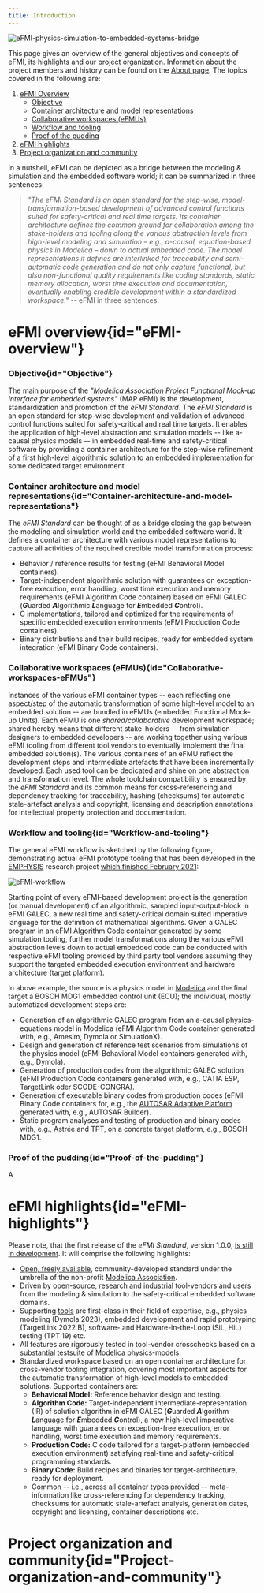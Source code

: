 ```yaml
---
title: Introduction
---
```


![eFMI-physics-simulation-to-embedded-systems-bridge](/media/introduction/eFMI-bridge.png)

[//]: # "# eFMI introduction: Overview, highlights and project organization"

This page gives an overview of the general objectives and concepts of eFMI, its highlights and our project organization. Information about the project members and history can be found on the [About page](/about/). The topics covered in the following are:
 1. [eFMI Overview](#eFMI-overview)
    - [Objective](#Objective)
	- [Container architecture and model representations](#Container-architecture-and-model-representations)
	- [Collaborative workspaces (eFMUs)](#Collaborative-workspaces-eFMUs)
	- [Workflow and tooling](#Workflow-and-tooling)
	- [Proof of the pudding](#Proof-of-the-pudding)
 2. [eFMI highlights](#eFMI-highlights)
 3. [Project organization and community](#Project-organization-and-community)

In a nutshell, eFMI can be depicted as a bridge between the modeling & simulation and the embedded software world; it can be summarized in three sentences:

> _"The eFMI Standard is an open standard for the step-wise, model-transformation-based development of advanced control functions suited for safety-critical and real time targets. Its container architecture defines the common ground for collaboration among the stake-holders and tooling along the various abstraction levels from high-level modeling and simulation – e.g., a-causal, equation-based physics in Modelica – down to actual embedded code. The model representations it defines are interlinked for traceability and semi-automatic code generation and do not only capture functional, but also non-functional quality requirements like coding standards, static memory allocation, worst time execution and documentation, eventually enabling credible development within a standardized workspace."_ -- eFMI in three sentences.

# eFMI overview{id="eFMI-overview"}

### Objective{id="Objective"}

The main purpose of the _"[Modelica Association](https://modelica.org/) Project Functional Mock-up Interface for embedded systems"_ (MAP eFMI) is the development, standardization and promotion of the _eFMI Standard_. The _eFMI Standard_ is an open standard for step-wise development and validation of advanced control functions suited for safety-critical and real time targets. It enables the application of high-level abstraction and simulation models -- like a-causal physics models -- in embedded real-time and safety-critical software by providing a container architecture for the step-wise refinement of a first high-level algorithmic solution to an embedded implementation for some dedicated target environment.

### Container architecture and model representations{id="Container-architecture-and-model-representations"}

The _eFMI Standard_ can be thought of as a bridge closing the gap between the modeling and simulation world and the embedded software world. It defines a container architecture with various model representations to capture all activities of the required credible model transformation process:

- Behavior / reference results for testing (eFMI Behavioral Model containers).
- Target-independent algorithmic solution with guarantees on exception-free execution, error handling, worst time execution and memory requirements (eFMI Algorithm Code container) based on eFMI GALEC (***G***uarded ***A***lgorithmic ***L***anguage for ***E***mbedded ***C***ontrol).
- C implementations, tailored and optimized for the requirements of specific embedded execution environments (eFMI Production Code containers).
- Binary distributions and their build recipes, ready for embedded system integration (eFMI Binary Code containers).

### Collaborative workspaces (eFMUs){id="Collaborative-workspaces-eFMUs"}

Instances of the various eFMI container types -- each reflecting one aspect/step of the automatic transformation of some high-level model to an embedded solution -- are bundled in eFMUs (embedded Functional Mock-up Units). Each eFMU is one _shared/collaborative_ development workspace; shared hereby means that different stake-holders -- from simulation designers to embedded developers -- are working together using various eFMI tooling from different tool vendors to eventually implement the final embedded solution(s). The various containers of an eFMU reflect the development steps and intermediate artefacts that have been incrementally developed. Each used tool can be dedicated and shine on one abstraction and transformation level. The whole toolchain compatibility is ensured by the _eFMI Standard_ and its common means for cross-referencing and dependency tracking for traceability, hashing (checksums) for automatic stale-artefact analysis and copyright, licensing and description annotations for intellectual property protection and documentation.

### Workflow and tooling{id="Workflow-and-tooling"}

The general eFMI workflow is sketched by the following figure, demonstrating actual eFMI prototype tooling that has been developed in the [EMPHYSIS](https://itea4.org/project/emphysis.html) research project [which finished February 2021](../about#Project-history):

![eFMI-workflow](/media/introduction/eFMI-workflow.png)

Starting point of every eFMI-based development project is the generation (or manual development) of an algorithmic, sampled input-output-block in eFMI GALEC, a new real time and safety-critical domain suited imperative language for the definition of mathematical algorithms. Given a GALEC program in an eFMI Algorithm Code container generated by some simulation tooling, further model transformations along the various eFMI abstraction levels down to actual embedded code can be conducted with respective eFMI tooling provided by third party tool vendors assuming they support the targeted embedded execution environment and hardware architecture (target platform).

In above example, the source is a physics model in [Modelica](https://modelica.org/modelicalanguage.html) and the final target a BOSCH MDG1 embedded control unit (ECU); the individual, mostly automatized development steps are:

* Generation of an algorithmic GALEC program from an a-causal physics-equations model in Modelica (eFMI Algorithm Code container generated with, e.g., Amesim, Dymola or SimulationX).
* Design and generation of reference test scenarios from simulations of the physics model (eFMI Behavioral Model containers generated with, e.g., Dymola).
* Generation of production codes from the algorithmic GALEC solution (eFMI Production Code containers generated with, e.g., CATIA ESP, TargetLink oder SCODE-CONGRA).
* Generation of executable binary codes from production codes (eFMI Binary Code containers for, e.g., the [AUTOSAR Adaptive Platform](https://www.autosar.org/) generated with, e.g., AUTOSAR Builder).
* Static program analyses and testing of production and binary codes with, e.g., Astrée and TPT, on a concrete target platform, e.g., BOSCH MDG1.

### Proof of the pudding{id="Proof-of-the-pudding"}

A

# eFMI highlights{id="eFMI-highlights"}

Please note, that the first release of the _eFMI Standard_, version 1.0.0, [is still in development](/resources/#eFMI-Standard-releases). It will comprise the following highlights:

* [Open, freely available](/standard/#eFMI-Standard-releases-and-licensing), community-developed standard under the umbrella of the non-profit [Modelica Association](https://modelica.org/).
* Driven by [open-source, research and industrial](/about/#MAP-eFMI-members) tool-vendors and users from the modeling & simulation to the safety-critical embedded software domains.
* Supporting [tools](/tools/) are first-class in their field of expertise, e.g., physics modeling (Dymola 2023), embedded development and rapid prototyping (TargetLink 2022 B), software- and Hardware-in-the-Loop (SiL, HiL) testing (TPT 19) etc.
* All features are rigorously tested in tool-vendor crosschecks based on a [substantial testsuite](https://github.com/modelica/efmi-testcases) of [Modelica](https://modelica.org/modelicalanguage.html) physics-models.
* Standardized workspace based on an open container architecture for cross-vendor tooling integration, covering most important aspects for the automatic transformation of high-level models to embedded solutions. Supported containers are:
  * **Behavioral Model:** Reference behavior design and testing.
  * **Algorithm Code:** Target-independent intermediate-representation (IR) of solution algorithm in eFMI GALEC (***G***uarded ***A***lgorithm ***L***anguage for ***E***mbedded ***C***ontrol), a new high-level imperative language with guarantees on exception-free execution, error handling, worst time execution and memory requirements.
  * **Production Code:** C code tailored for a target-platform (embedded execution environment) satisfying real-time and safety-critical programming standards.
  * **Binary Code:** Build recipes and binaries for target-architecture, ready for deployment.
  * Common -- i.e., across all container types provided -- meta-information like cross-referencing for dependency tracking, checksums for automatic stale-artefact analysis, generation dates, copyright and licensing, container descriptions etc.

# Project organization and community{id="Project-organization-and-community"}
